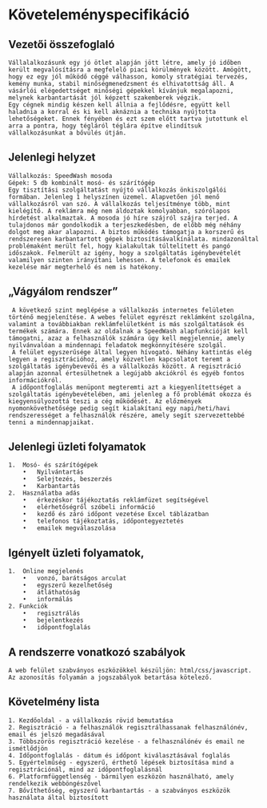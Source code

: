 # Követeleményspecifikáció

## Vezetői összefoglaló

    Vállalalkozásunk egy jó ötlet alapján jött létre, amely jó időben került megvalósításra a megfelelő piaci körülmények között. Amögött, hogy ez egy jól működő céggé válhasson, komoly stratégiai tervezés, kemény munka, stabil minőségmenedzsment és elhivatottság áll. A vásárlói elégedettséget minőségi gépekkel kívánjuk megalapozni, melynek karbantartását jól képzett szakemberek végzik. 
    Egy cégnek mindig készen kell állnia a fejlődésre, együtt kell haladnia a korral és ki kell aknáznia a technika nyújtotta lehetőségeket. Ennek fényében és ezt szem előtt tartva jutottunk el arra a pontra, hogy tégláról téglára építve elindítsuk vállalkozásunkat a bővülés útján.

## Jelenlegi helyzet
    Vállalkozás: SpeedWash mosoda
    Gépek: 5 db kombinált mosó- és szárítógép
    Egy tisztítási szolgáltatást nyújtó vállalkozás önkiszolgálói formában. Jelenleg 1 helyszínen üzemel. Alapvetően jól menő vállalkozásról van szó. A vállalkozás teljesítménye több, mint kielégítő. A reklámra még nem áldoztak komolyabban, szórólapos hírdetést alkalmaztak. A mosoda jó híre szájról szájra terjed. A tulajdonos már gondolkodik a terjeszkedésben, de előbb még néhány dolgot meg akar alapozni. A biztos működés támogatja a korszerű és rendszeresen karbantartott gépek biztosításávalkínálata. mindazonáltal problémaként merült fel, hogy kialakultak túltelített és pangó időszakok. Felmerült az igény, hogy a szolgáltatás igénybevételét valamilyen szinten irányítani lehessen. A telefonok és emailek kezelése már megterhelő és nem is hatékony.

## „Vágyálom rendszer”
     A következő szint meglépése a vállalkozás internetes felületen történő megjelenítése. A webes felület egyrészt reklámként szolgálna, valamint a továbbiakban reklámfelületként is más szolgáltatások és termékek számára. Ennek az oldalnak a SpeedWash alapfunkcióját kell támogatni, azaz a felhasználók számára úgy kell megjelennie, amely nyilvánvalóan a mindennapi feladatok megkönnyítésére szolgál.
     A felület egyszerűsége által legyen hívogató. Néhány kattintás elég legyen a regisztrációhoz, amely közvetlen kapcsolatot teremt a szolgáltatás igénybevevői és a vállalkozás között. A regisztráció alapján azonnal értesülhetnek a legújabb akciókról és egyéb fontos információkról.
     A időpontfoglalás menüpont megteremti azt a kiegyenlítettséget a szolgáltatás igénybevételében, ami jelenleg a fő problémát okozza és kiegyensúlyozottá teszi a cég működését. Az előzmények nyomonkövethetősége pedig segít kialakítani egy napi/heti/havi rendszerességet a felhasználók részére, amely segít szervezettebbé tenni a mindennapjaikat.

## Jelenlegi üzleti folyamatok
    1.	Mosó- és szárítógépek
        •	Nyilvántartás
        •	Selejtezés, beszerzés
        •	Karbantartás 
    2.	Használatba adás 
        •	érkezéskor tájékoztatás reklámfüzet segítségével
        •	elérhetőségről szóbeli információ
        •	kezdő és záró időpont vezetése Excel táblázatban
        •   telefonos tájékoztatás, időpontegyeztetés
        •   emailek megválaszolása

## Igényelt üzleti folyamatok,
    1.	Online megjelenés
        •	vonzó, barátságos arculat
        •	egyszerű kezelhetőség
        •	átláthatóság
        •	informálás
    2. Funkciók
        •   regisztrálás
        •   bejelentkezés
        •   időpontfoglalás
    
## A rendszerre vonatkozó szabályok
    A web felület szabványos eszközökkel készüljön: html/css/javascript. Az azonosítás folyamán a jogszabályok betartása kötelező.

## Követelmény lista
    1. Kezdőoldal - a vállalkozás rövid bemutatása
    2. Regisztráció - a felhasználók regisztrálhassanak felhasználónév, email és jelszó megadásával
    3. Többszörös regisztráció kezelése - a felhasználónév és email ne ismétlődjön
    4. Időpontfoglalás - dátum és időpont kiválasztásával foglalás
    5. Egyértelműség - egyszerű, érthető lépések biztosítása mind a regisztrációnál, mind az időpontfoglalásnál
    6. Platformfüggetlenség - bármilyen eszközön használható, amely rendelkezik webböngészővel
    7. Bővíthetőség, egyszerű karbantartás - a szabványos eszközök használata által biztosított
    
